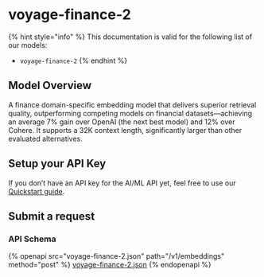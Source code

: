 # voyage-finance-2

{% hint style="info" %}
This documentation is valid for the following list of our models:

* `voyage-finance-2`
{% endhint %}

## Model Overview

A finance domain-specific embedding model that delivers superior retrieval quality, outperforming competing models on financial datasets—achieving an average 7% gain over OpenAI (the next best model) and 12% over Cohere. It supports a 32K context length, significantly larger than other evaluated alternatives.

## Setup your API Key

If you don’t have an API key for the AI/ML API yet, feel free to use our [Quickstart guide](https://docs.aimlapi.com/quickstart/setting-up).

## Submit a request

### API Schema

{% openapi src="voyage-finance-2.json" path="/v1/embeddings" method="post" %}
[voyage-finance-2.json](voyage-finance-2.json)
{% endopenapi %}
